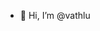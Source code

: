 - 👋 Hi, I’m @vathlu

<!---
vathlu/vathlu is a ✨ special ✨ repository because its `README.md` (this file) appears on your GitHub profile.
You can click the Preview link to take a look at your changes.
--->
